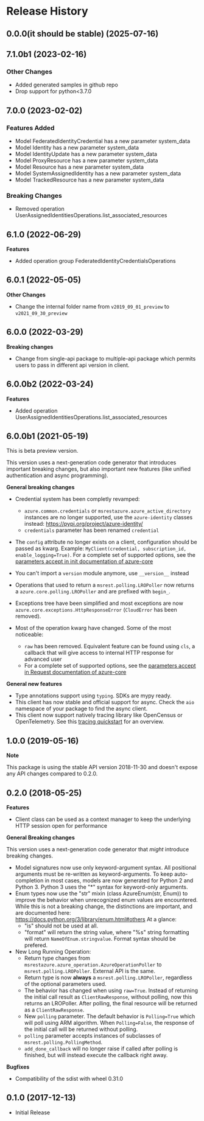 # Release History

## 0.0.0(it should be stable) (2025-07-16)



## 7.1.0b1 (2023-02-16)

### Other Changes

  - Added generated samples in github repo
  - Drop support for python<3.7.0

## 7.0.0 (2023-02-02)

### Features Added

  - Model FederatedIdentityCredential has a new parameter system_data
  - Model Identity has a new parameter system_data
  - Model IdentityUpdate has a new parameter system_data
  - Model ProxyResource has a new parameter system_data
  - Model Resource has a new parameter system_data
  - Model SystemAssignedIdentity has a new parameter system_data
  - Model TrackedResource has a new parameter system_data

### Breaking Changes

  - Removed operation UserAssignedIdentitiesOperations.list_associated_resources

## 6.1.0 (2022-06-29)

**Features**

  - Added operation group FederatedIdentityCredentialsOperations

## 6.0.1 (2022-05-05)

**Other Changes**

  - Change the internal folder name from `v2019_09_01_preview` to `v2021_09_30_preview` 


## 6.0.0 (2022-03-29)

**Breaking changes**

  - Change from single-api package to multiple-api package which permits users to pass in different api version in client.


## 6.0.0b2 (2022-03-24)

**Features**

  - Added operation UserAssignedIdentitiesOperations.list_associated_resources

## 6.0.0b1 (2021-05-19)

This is beta preview version.

This version uses a next-generation code generator that introduces important breaking changes, but also important new features (like unified authentication and async programming).

**General breaking changes**

- Credential system has been completly revamped:

  - `azure.common.credentials` or `msrestazure.azure_active_directory` instances are no longer supported, use the `azure-identity` classes instead: https://pypi.org/project/azure-identity/
  - `credentials` parameter has been renamed `credential`

- The `config` attribute no longer exists on a client, configuration should be passed as kwarg. Example: `MyClient(credential, subscription_id, enable_logging=True)`. For a complete set of
  supported options, see the [parameters accept in init documentation of azure-core](https://github.com/Azure/azure-sdk-for-python/blob/main/sdk/core/azure-core/CLIENT_LIBRARY_DEVELOPER.md#available-policies)
- You can't import a `version` module anymore, use `__version__` instead
- Operations that used to return a `msrest.polling.LROPoller` now returns a `azure.core.polling.LROPoller` and are prefixed with `begin_`.
- Exceptions tree have been simplified and most exceptions are now `azure.core.exceptions.HttpResponseError` (`CloudError` has been removed).
- Most of the operation kwarg have changed. Some of the most noticeable:

  - `raw` has been removed. Equivalent feature can be found using `cls`, a callback that will give access to internal HTTP response for advanced user
  - For a complete set of
  supported options, see the [parameters accept in Request documentation of azure-core](https://github.com/Azure/azure-sdk-for-python/blob/main/sdk/core/azure-core/CLIENT_LIBRARY_DEVELOPER.md#available-policies)

**General new features**

- Type annotations support using `typing`. SDKs are mypy ready.
- This client has now stable and official support for async. Check the `aio` namespace of your package to find the async client.
- This client now support natively tracing library like OpenCensus or OpenTelemetry. See this [tracing quickstart](https://github.com/Azure/azure-sdk-for-python/tree/main/sdk/core/azure-core-tracing-opentelemetry) for an overview.

## 1.0.0 (2019-05-16)

**Note**

This package is using the stable API version 2018-11-30 and doesn't
expose any API changes compared to 0.2.0.

## 0.2.0 (2018-05-25)

**Features**

  - Client class can be used as a context manager to keep the underlying
    HTTP session open for performance

**General Breaking changes**

This version uses a next-generation code generator that *might*
introduce breaking changes.

  - Model signatures now use only keyword-argument syntax. All
    positional arguments must be re-written as keyword-arguments. To
    keep auto-completion in most cases, models are now generated for
    Python 2 and Python 3. Python 3 uses the "*" syntax for
    keyword-only arguments.
  - Enum types now use the "str" mixin (class AzureEnum(str, Enum)) to
    improve the behavior when unrecognized enum values are encountered.
    While this is not a breaking change, the distinctions are important,
    and are documented here:
    <https://docs.python.org/3/library/enum.html#others> At a glance:
      - "is" should not be used at all.
      - "format" will return the string value, where "%s" string
        formatting will return `NameOfEnum.stringvalue`. Format syntax
        should be prefered.
  - New Long Running Operation:
      - Return type changes from
        `msrestazure.azure_operation.AzureOperationPoller` to
        `msrest.polling.LROPoller`. External API is the same.
      - Return type is now **always** a `msrest.polling.LROPoller`,
        regardless of the optional parameters used.
      - The behavior has changed when using `raw=True`. Instead of
        returning the initial call result as `ClientRawResponse`,
        without polling, now this returns an LROPoller. After polling,
        the final resource will be returned as a `ClientRawResponse`.
      - New `polling` parameter. The default behavior is
        `Polling=True` which will poll using ARM algorithm. When
        `Polling=False`, the response of the initial call will be
        returned without polling.
      - `polling` parameter accepts instances of subclasses of
        `msrest.polling.PollingMethod`.
      - `add_done_callback` will no longer raise if called after
        polling is finished, but will instead execute the callback right
        away.

**Bugfixes**

  - Compatibility of the sdist with wheel 0.31.0

## 0.1.0 (2017-12-13)

  - Initial Release
